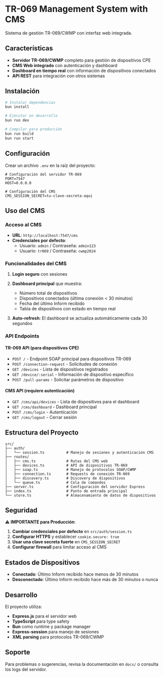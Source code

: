 # TR-069 Management System with CMS

Sistema de gestión TR-069/CWMP con interfaz web integrada.

## Características

- **Servidor TR-069/CWMP** completo para gestión de dispositivos CPE
- **CMS Web integrado** con autenticación y dashboard
- **Dashboard en tiempo real** con información de dispositivos conectados
- **API REST** para integración con otros sistemas

## Instalación

```bash
# Instalar dependencias
bun install

# Ejecutar en desarrollo
bun run dev

# Compilar para producción
bun run build
bun run start
```

## Configuración

Crear un archivo `.env` en la raíz del proyecto:

```env
# Configuración del servidor TR-069
PORT=7547
HOST=0.0.0.0

# Configuración del CMS
CMS_SESSION_SECRET=tu-clave-secreta-aqui
```

## Uso del CMS

### Acceso al CMS
- **URL**: `http://localhost:7547/cms`
- **Credenciales por defecto**:
  - Usuario: `admin` / Contraseña: `admin123`
  - Usuario: `tr069` / Contraseña: `cwmp2024`

### Funcionalidades del CMS

1. **Login seguro** con sesiones
2. **Dashboard principal** que muestra:
   - Número total de dispositivos
   - Dispositivos conectados (última conexión < 30 minutos)
   - Fecha del último Inform recibido
   - Tabla de dispositivos con estado en tiempo real

3. **Auto-refresh**: El dashboard se actualiza automáticamente cada 30 segundos

### API Endpoints

#### TR-069 API (para dispositivos CPE)
- `POST /` - Endpoint SOAP principal para dispositivos TR-069
- `POST /connection-request` - Solicitudes de conexión
- `GET /devices` - Lista de dispositivos registrados
- `GET /device/:serial` - Información de dispositivo específico
- `POST /pull-params` - Solicitar parámetros de dispositivo

#### CMS API (requiere autenticación)
- `GET /cms/api/devices` - Lista de dispositivos para el dashboard
- `GET /cms/dashboard` - Dashboard principal
- `POST /cms/login` - Autenticación
- `GET /cms/logout` - Cerrar sesión

## Estructura del Proyecto

```
src/
├── auth/
│   └── session.ts          # Manejo de sesiones y autenticación CMS
├── routes/
│   ├── cms.ts              # Rutas del CMS web
│   ├── devices.ts          # API de dispositivos TR-069
│   ├── soap.ts             # Manejo de protocolos SOAP/CWMP
│   ├── connection.ts       # Requests de conexión TR-069
│   ├── discovery.ts        # Discovery de dispositivos
│   └── queue.ts            # Cola de comandos
├── server.ts               # Configuración del servidor Express
├── index.ts                # Punto de entrada principal
└── store.ts                # Almacenamiento de datos de dispositivos
```

## Seguridad

⚠️ **IMPORTANTE para Producción**:

1. **Cambiar credenciales por defecto** en `src/auth/session.ts`
2. **Configurar HTTPS** y establecer `cookie.secure: true`
3. **Usar una clave secreta fuerte** en `CMS_SESSION_SECRET`
4. **Configurar firewall** para limitar acceso al CMS

## Estados de Dispositivos

- **Conectado**: Último Inform recibido hace menos de 30 minutos
- **Desconectado**: Último Inform recibido hace más de 30 minutos o nunca

## Desarrollo

El proyecto utiliza:
- **Express.js** para el servidor web
- **TypeScript** para type safety
- **Bun** como runtime y package manager
- **Express-session** para manejo de sesiones
- **XML parsing** para protocolos TR-069/CWMP

## Soporte

Para problemas o sugerencias, revisa la documentación en `docs/` o consulta los logs del servidor.